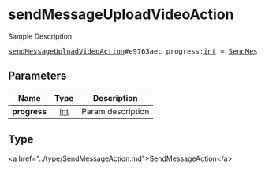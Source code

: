 # sendMessageUploadVideoAction

Sample Description

<pre>
<a href="../constructor/sendMessageUploadVideoAction.md">sendMessageUploadVideoAction</a>#e9763aec progress:<a href="../type/int.md">int</a> = <a href="../type/SendMessageAction.md">SendMessageAction</a>;
</pre>

## Parameters

| Name | Type | Description |
|------|:----:|-------------|
| **progress** | <a href="../type/int.md">int</a> | Param description |

## Type

&lt;a href=&#34;../type/SendMessageAction.md&#34;&gt;SendMessageAction&lt;/a&gt;
